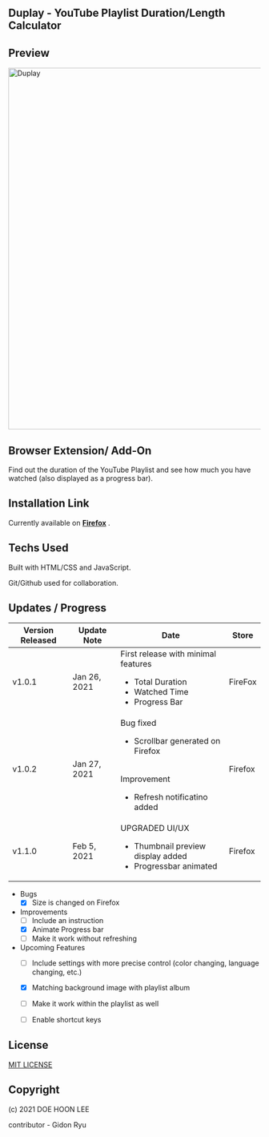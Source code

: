 ## Duplay - YouTube Playlist Duration/Length Calculator

## Preview

<img width="722" alt="Duplay" src="https://user-images.githubusercontent.com/20305442/107164230-7bcd0280-69f1-11eb-9082-620be067fdaa.png">


## Browser Extension/ Add-On

Find out the duration of the YouTube Playlist and see how much you have watched (also displayed as a progress bar).


## Installation Link

Currently available on **[Firefox](https://addons.mozilla.org/en-US/firefox/)** .


## Techs Used

Built with HTML/CSS and JavaScript.

Git/Github used for collaboration.


## Updates / Progress

| Version Released | Update Note | Date | Store |
| -- | -- | -- | -- |
| v1.0.1 | Jan 26, 2021 | First release with minimal features <br /> <ul><li>Total Duration</li><li>Watched Time</li><li>Progress Bar</li></ul> | FireFox |
| v1.0.2 | Jan 27, 2021 | Bug fixed <br /> <ul><li>Scrollbar generated on Firefox</li></ul> <br /> Improvement <br /> <ul><li>Refresh notificatino added</li></ul> | Firefox |
| v1.1.0 | Feb 5, 2021 | UPGRADED UI/UX <br /> <ul><li>Thumbnail preview display added</li><li>Progressbar animated</li></ul> | Firefox |

 + Bugs
    - [x] Size is changed on Firefox

 + Improvements
    - [ ] Include an instruction
    - [x] Animate Progress bar
    - [ ] Make it work without refreshing

 + Upcoming Features
    - [ ] Include settings with more precise control (color changing, language changing, etc.)
    - [x] Matching background image with playlist album
    - [ ] Make it work within the playlist as well
    - [ ] Enable shortcut keys


 ## License
 
[MIT LICENSE](LICENSE)

 
 ## Copyright

(c) 2021 DOE HOON LEE

contributor - Gidon Ryu
